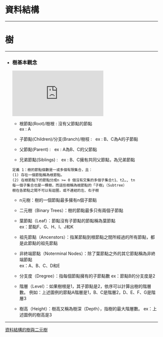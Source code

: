 # 資料結構
*****
# 樹
*****

+ ### 樹基本觀念  
	![](http://120.101.70.10/ds/lib/exe/fetch.php?media=wiki:complete_binary_tree.jpg)  
	+ 根節點(Root)/樹根 :  沒有父節點的節點  
		ex : A  
		
	+ 子節點(Children)/分支(Branch)/樹枝 :  
		ex : B、C為A的子節點  
		
	+ 父節點(Parent) :  
		ex : A為B、C的父節點  
		
	+ 兄弟節點(Siblings) :  
		ex : B、C擁有共同父節點，為兄弟節點  
		
	```
	定義 1：樹的節點個數是一或多個有限集合，且：
	(1) 存在一個節點稱為根節點。
	(2) 在根節點下的節點分成n >= 0 個沒有交集的多個子集合t1、t2…, tn
	每一個子集合也是一棵樹，而這些樹稱為根節點的「子樹」（Subtree）
	樹在各節點之間不可以有迴圈，或不連結的左、右子樹
	```
	
	+ n元樹：樹的一個節點最多擁有n個子節點  
	
	+ 二元樹（Binary Trees）：樹的節點最多只有兩個子節點  
	
	+ 葉節點（Leaf）：節點沒有子節點的節點稱為葉節點  
		ex：節點F、G、H、I、J和K  
		
	+ 祖先節點（Ancenstors）：指某節點到根節點之間所經過的所有節點，都是此節點的祖先節點  
	
	+ 非終端節點（Noterminal Nodes）：除了葉節點之外的其它節點稱為非終端節點  
		ex：A、B、C、D和E  
	+ 分支度（Dregree）：指每個節點擁有的子節點數
		ex：節點B的分支度是2  
		
	+ 階層（Level）：如果樹根是1，其子節點是2，依序可以計算出樹的階層數。
		例如：上述圖例的節點A階層是1，B、C是階層2，D、E、F、G是階層3  
		
	+ 樹高（Height）：樹高又稱為樹深（Depth），指樹的最大階層數。
		ex：上述圖例的樹高是3   


*****
[資料結構的樹與二元樹](http://wayne.cif.takming.edu.tw/datastru/tree.pdf)  

